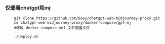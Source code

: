 ### 仅部署chatgpt和mj

```shell
    git clone https://github.com/Dooy/chatgpt-web-midjourney-proxy.git
    cd chatgpt-web-midjourney-proxy/docker-compose/gpt-mj
    #修改 docker-compose.yml 文件配置文件

    ./deploy.sh
```
